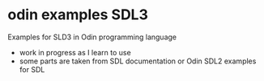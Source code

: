 # odin examples SDL3

Examples for SLD3 in Odin programming language

 - work in progress as I learn to use
 - some parts are taken from SDL documentation or Odin SDL2 examples for SDL
